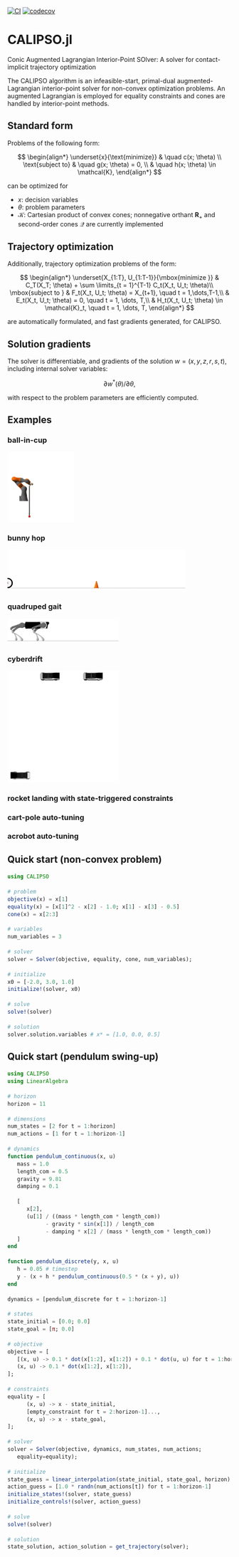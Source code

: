 [![CI](https://github.com/thowell/CALIPSO.jl/actions/workflows/CI.yml/badge.svg)](https://github.com/thowell/CALIPSO.jl/actions/workflows/CI.yml)
[![codecov](https://codecov.io/gh/thowell/CALIPSO.jl/branch/main/graph/badge.svg?token=RNX4943S70)](https://codecov.io/gh/thowell/CALIPSO.jl)

# CALIPSO.jl
Conic Augmented Lagrangian Interior-Point SOlver: A solver for contact-implicit trajectory optimization

The CALIPSO algorithm is an infeasible-start, primal-dual augmented-Lagrangian interior-point solver for non-convex optimization problems. 
An augmented Lagrangian is employed for equality constraints and cones are handled by interior-point methods.

## Standard form
Problems of the following form:

$$
\begin{align*}
\underset{x}{\text{minimize}} & \quad c(x; \theta) \\
\text{subject to} & \quad  g(x; \theta) = 0, \\
                  & \quad  h(x; \theta) \in \mathcal{K},
\end{align*}
$$

can be optimized for 

- $x$: decision variables 
- $\theta$: problem parameters 
- $\mathcal{K}$: Cartesian product of convex cones; nonnegative orthant $\mathbf{R}_+$ and second-order cones $\mathcal{Q}$ are currently implemented

## Trajectory optimization
Additionally, trajectory optimization problems of the form:

$$ 
\begin{align*}
		\underset{X_{1:T}, U_{1:T-1}}{\mbox{minimize }} & C_T(X_T; \theta) + \sum \limits_{t = 1}^{T-1} C_t(X_t, U_t; \theta)\\
		\mbox{subject to } & F_t(X_t, U_t; \theta) = X_{t+1}, \quad t = 1,\dots,T-1,\\
		& E_t(X_t, U_t; \theta) = 0, \quad t = 1, \dots, T,\\
		& H_t(X_t, U_t; \theta) \in \mathcal{K}_t, \quad t = 1, \dots, T,
\end{align*}
$$

are automatically formulated, and fast gradients generated, for CALIPSO.

## Solution gradients
The solver is differentiable, and gradients of the solution $w = (x, y, z, r, s, t)$, including internal solver variables:

$$ 
\partial w^*(\theta) / \partial \theta,
$$

with respect to the problem parameters are efficiently computed.

## Examples

### ball-in-cup
<img src="examples/animations/ball_in_cup.gif" alt="drawing" width="150"/> 

### bunny hop
<img src="examples/animations/atlas_bunnyhop.gif" alt="drawing" width="400"/> 

### quadruped gait 
<img src="examples/animations/quadruped_gait.gif" alt="drawing" width="250"/> 

### cyberdrift 
<img src="examples/animations/cyberdrift.gif" alt="drawing" width="250"/> 

### rocket landing with state-triggered constraints 

### cart-pole auto-tuning

### acrobot auto-tuning

## Quick start (non-convex problem)
```julia
using CALIPSO

# problem
objective(x) = x[1]
equality(x) = [x[1]^2 - x[2] - 1.0; x[1] - x[3] - 0.5]
cone(x) = x[2:3]

# variables 
num_variables = 3

# solver
solver = Solver(objective, equality, cone, num_variables);

# initialize
x0 = [-2.0, 3.0, 1.0]
initialize!(solver, x0)

# solve 
solve!(solver)

# solution 
solver.solution.variables # x* = [1.0, 0.0, 0.5]
```

## Quick start (pendulum swing-up)
```julia
using CALIPSO 
using LinearAlgebra 

# horizon 
horizon = 11 

# dimensions 
num_states = [2 for t = 1:horizon]
num_actions = [1 for t = 1:horizon-1] 

# dynamics
function pendulum_continuous(x, u)
   mass = 1.0
   length_com = 0.5
   gravity = 9.81
   damping = 0.1

   [
      x[2],
      (u[1] / ((mass * length_com * length_com))
            - gravity * sin(x[1]) / length_com
            - damping * x[2] / (mass * length_com * length_com))
   ]
end

function pendulum_discrete(y, x, u)
   h = 0.05 # timestep 
   y - (x + h * pendulum_continuous(0.5 * (x + y), u))
end

dynamics = [pendulum_discrete for t = 1:horizon-1] 

# states
state_initial = [0.0; 0.0] 
state_goal = [π; 0.0] 

# objective 
objective = [
   [(x, u) -> 0.1 * dot(x[1:2], x[1:2]) + 0.1 * dot(u, u) for t = 1:horizon-1]..., 
   (x, u) -> 0.1 * dot(x[1:2], x[1:2]),
];

# constraints 
equality = [
      (x, u) -> x - state_initial, 
      [empty_constraint for t = 2:horizon-1]..., 
      (x, u) -> x - state_goal,
];

# solver 
solver = Solver(objective, dynamics, num_states, num_actions; 
   equality=equality);

# initialize
state_guess = linear_interpolation(state_initial, state_goal, horizon)
action_guess = [1.0 * randn(num_actions[t]) for t = 1:horizon-1]
initialize_states!(solver, state_guess) 
initialize_controls!(solver, action_guess)

# solve 
solve!(solver)

# solution
state_solution, action_solution = get_trajectory(solver);
```




